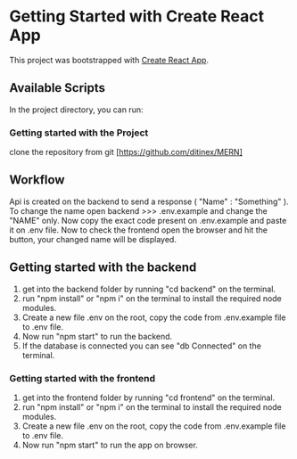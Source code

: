 # Getting Started with Create React App

This project was bootstrapped with [Create React App](https://github.com/facebook/create-react-app).

## Available Scripts

In the project directory, you can run:

### Getting started with the Project

clone the repository from git [https://github.com/ditinex/MERN]

## Workflow

Api is created on the backend to send a response ( "Name" : "Something" ). To change the name open backend >>> .env.example and change the "NAME" only. Now copy the exact code present on .env.example and paste it on .env file. Now to check the frontend open the browser and hit the button, your changed name will be displayed.

## Getting started with the backend

1. get into the backend folder by running "cd backend" on the terminal.
2. run "npm install" or "npm i" on the terminal to install the required node modules.
3. Create a new file .env on the root, copy the code from .env.example file to .env file.
4. Now run "npm start" to run the backend.
5. If the database is connected you can see "db Connected" on the terminal.

### Getting started with the frontend

1. get into the frontend folder by running "cd frontend" on the terminal.
2. run "npm install" or "npm i" on the terminal to install the required node modules.
3. Create a new file .env on the root, copy the code from .env.example file to .env file.
4. Now run "npm start" to run the app on browser.
